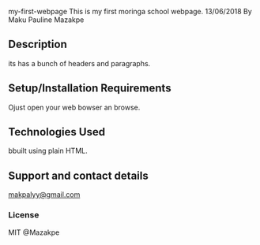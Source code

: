 my-first-webpage
This is my first moringa school webpage. 13/06/2018
By Maku Pauline Mazakpe
## Description
its has a bunch of headers and paragraphs.
## Setup/Installation Requirements
Ojust open your web bowser an browse.
## Technologies Used
bbuilt using plain HTML.
## Support and contact details
makpalyy@gmail.com
### License
MIT @Mazakpe
